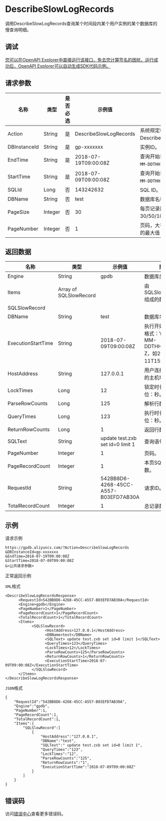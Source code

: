 # DescribeSlowLogRecords

调用DescribeSlowLogRecords查询某个时间段内某个用户实例的某个数据库的慢查询明细。

## 调试

[您可以在OpenAPI Explorer中直接运行该接口，免去您计算签名的困扰。运行成功后，OpenAPI Explorer可以自动生成SDK代码示例。](https://api.aliyun.com/#product=gpdb&api=DescribeSlowLogRecords&type=RPC&version=2016-05-03)

## 请求参数

|名称|类型|是否必选|示例值|描述|
|--|--|----|---|--|
|Action|String|是|DescribeSlowLogRecords|系统规定参数。取值：DescribeSlowLogRecords。 |
|DBInstanceId|String|是|gp-xxxxxxx|实例ID。 |
|EndTime|String|是|2018-07-19T09:00:08Z|查询开始日期，格式：`YYYY-MM-DDTHH:mmZ`。 |
|StartTime|String|是|2018-07-09T09:00:08Z|查询开始日期，格式：`YYYY-MM-DDTHH:mmZ`。 |
|SQLId|Long|否|143242632|SQL ID。 |
|DBName|String|否|test|数据库名称。 |
|PageSize|Integer|否|30|每页记录数，取值：30/50/100；默认值：30。 |
|PageNumber|Integer|否|1|页码，大于0且不超过Integer的最大值；默认值：1。 |

## 返回数据

|名称|类型|示例值|描述|
|--|--|---|--|
|Engine|String|gpdb|数据库类型。 |
|Items|Array of SQLSlowRecord| |由SQLSlowRecord组成的数组。 |
|SQLSlowRecord| | | |
|DBName|String|test|数据库名称。 |
|ExecutionStartTime|String|2018-07-09T09:00:08Z|执行开始时间；格式：YYYY-MM-DDTHH:mm:ss Z，如2011-06-11T15:00:08Z。 |
|HostAddress|String|127.0.0.1|用户连接数据库的主机地址。 |
|LockTimes|Long|12|锁定时长，单位：秒。 |
|ParseRowCounts|Long|125|解析行数。 |
|QueryTimes|Long|123|执行时长，单位：秒。 |
|ReturnRowCounts|Long|1|返回行数。 |
|SQLText|String|update test.zxb set id=0 limit 1|查询语句。 |
|PageNumber|Integer|1|页码。 |
|PageRecordCount|Integer|1|本页SQL语句个数。 |
|RequestId|String|542BB8D6-4268-45CC-A557-B03EFD7AB30A|请求ID。 |
|TotalRecordCount|Integer|1|总记录数。 |

## 示例

请求示例

```
https://gpdb.aliyuncs.com/?Action=DescribeSlowLogRecords
&DBInstanceId=gp-xxxxxxx
&EndTime=2018-07-19T09:00:08Z
&StartTime=2018-07-09T09:00:08Z
&<公共请求参数>
```

正常返回示例

`XML`格式

```
<DescribeSlowLogRecordsResponse> 
	  <RequestId>542BB8D6-4268-45CC-A557-B03EFD7AB30A</RequestId>
	  <Engine>gpdb</Engine>
	  <PageNumber>1</PageNumber>
	  <PageRecordCount>1</PageRecordCount>
	  <TotalRecordCount>1</TotalRecordCount>
	  <Items>
		    <SQLSlowRecord>
			      <HostAddress>127.0.0.1</HostAddress>
			      <DBName>test</DBName>
			      <SQLText> update test.zxb set id=0 limit 1</SQLText>
			      <QueryTimes>123</QueryTimes>
			      <LockTimes>12</LockTimes>
			      <ParseRowCounts>125</ParseRowCounts>
			      <ReturnRowCounts>1</ReturnRowCounts>
			      <ExecutionStartTime>2018-07-09T09:00:08Z</ExecutionStartTime>
		    </SQLSlowRecord>
	  </Items>
</DescribeSlowLogRecordsResponse>
```

`JSON`格式

```
{
    "RequestId":"542BB8D6-4268-45CC-A557-B03EFD7AB30A",
    "Engine":"gpdb",
    "PageNumber":1,
    "PageRecordCount":1,
    "TotalRecordCount":1,
    "Items":{
        "SQLSlowRecord":[
            {
                "HostAddress":"127.0.0.1",
                "DBName":"test",
                "SQLText":" update test.zxb set id=0 limit 1",
                "QueryTimes":"123",
                "LockTimes":"12",
                "ParseRowCounts":"125",
                "ReturnRowCounts":"1",
                "ExecutionStartTime":"2018-07-09T09:00:08Z"
            }
        ]
    }
}
```

## 错误码

访问[错误中心](https://error-center.alibabacloud.com/status/product/gpdb)查看更多错误码。

